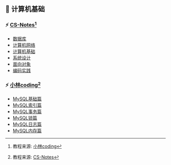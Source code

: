 ## :watermelon: 计算机基础

### :zap: [CS-Notes](./Week01)[^1]

- [数据库](./Week01/Day1.ipynb)
- [计算机网络](./Week3/Day1.ipynb)
- [计算机基础](./Week4/Day1.ipynb)
- [系统设计](./Week5/Day1.ipynb)
- [面向对象](./Week5/Day5.ipynb)
- [编码实践](./Week6/Day1.ipynb)

### :zap: [小林coding](./Week02)[^2]

- [MySQL基础篇](./Week7/Day1.ipynb)
- [MySQL索引篇](./Week7/Day1.ipynb)
- [MySQL事务篇](./Week7/Day1.ipynb)
- [MySQL锁篇](./Week7/Day1.ipynb)
- [MySQL日志篇](./Week7/Day1.ipynb)
- [MySQL内存篇](./Week7/Day1.ipynb)

[^1]: 教程来源: [小林coding](https://github.com/xiaolincoder/CS-Base)
[^2]: 教程来源: [CS-Notes](https://github.com/CyC2018/cs-notes)
